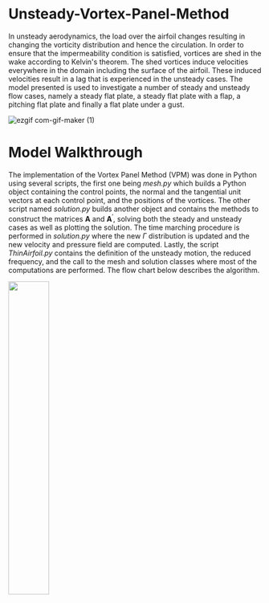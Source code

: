 # Unsteady-Vortex-Panel-Method

In unsteady aerodynamics, the load over the airfoil changes resulting in changing the vorticity distribution and hence the circulation. In order to ensure that the impermeability condition is satisfied, vortices are shed in the wake according to Kelvin's theorem. The shed vortices induce velocities everywhere in the domain including the surface of the airfoil. These induced velocities result in a lag that is experienced in the unsteady cases. The model presented is used to investigate a number of steady and unsteady flow cases, namely a steady flat plate, a steady flat plate with a flap, a pitching flat plate and finally a flat plate under a gust.

![ezgif com-gif-maker (1)](https://user-images.githubusercontent.com/64721988/189983786-edffd7bb-0aa1-4afe-b74c-4a0463037b5b.gif)


# Model Walkthrough

The implementation of the Vortex Panel Method (VPM) was done in Python using several scripts, the first one being *mesh.py* which builds a Python object containing the control points, the normal and the tangential unit vectors at each control point, and the positions of the vortices. The other script named *solution.py* builds another object and contains the methods to construct the matrices $\mathbf{A}$ and $\mathbf{A}^\prime$, solving both the steady and unsteady cases as well as plotting the solution. The time marching procedure is performed in *solution.py* where the new $\Gamma$ distribution is updated and the new velocity and pressure field are computed. Lastly, the script *ThinAirfoil.py* contains the definition of the unsteady motion, the reduced frequency, and the call to the mesh and solution classes where most of the computations are performed. The flow chart below describes the algorithm.

<img src="https://user-images.githubusercontent.com/64721988/191044639-56f94c03-9c9a-4c67-8390-7a84c44e4776.png" width=40% height=40%>

 
